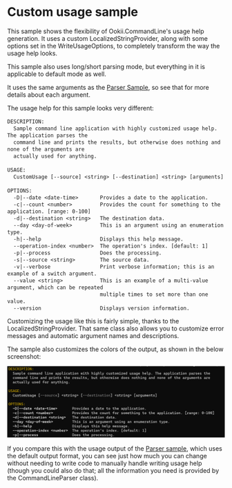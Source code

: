 ﻿# Custom usage sample

This sample shows the flexibility of Ookii.CommandLine's usage help generation. It uses a custom
LocalizedStringProvider, along with some options set in the WriteUsageOptions, to completely
transform the way the usage help looks.

This sample also uses long/short parsing mode, but everything in it is applicable to default mode as
well.

It uses the same arguments as the [Parser Sample](../Parser), so see that for more details about
each argument.

The usage help for this sample looks very different:

```text
DESCRIPTION:
  Sample command line application with highly customized usage help. The application parses the
  command line and prints the results, but otherwise does nothing and none of the arguments are
  actually used for anything.

USAGE:
  CustomUsage [--source] <string> [--destination] <string> [arguments]

OPTIONS:
  -D|--date <date-time>       Provides a date to the application.
  -c|--count <number>         Provides the count for something to the application. [range: 0-100]
  -d|--destination <string>   The destination data.
  --day <day-of-week>         This is an argument using an enumeration type.
  -h|--help                   Displays this help message.
  --operation-index <number>  The operation's index. [default: 1]
  -p|--process                Does the processing.
  -s|--source <string>        The source data.
  -v|--verbose                Print verbose information; this is an example of a switch argument.
  --value <string>            This is an example of a multi-value argument, which can be repeated
                              multiple times to set more than one value.
  --version                   Displays version information.
```

Customizing the usage like this is fairly simple, thanks to the LocalizedStringProvider. That same
class also allows you to customize error messages and automatic argument names and descriptions.

The sample also customizes the colors of the output, as shown in the below screenshot:

![Custom usage colors](../../../docs/images/custom_usage.png)

If you compare this with the usage output of the [Parser sample](../Parser), which uses the default
output format, you can see just how much you can change without needing to write code to manually
handle writing usage help (though you could also do that; all the information you need is provided
by the CommandLineParser class).

